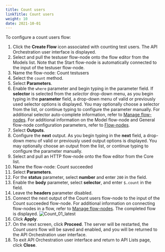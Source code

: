 ```yaml
---
title: Count users
linkTitle: Count users
weight: 10
date: 2021-10-01
---
```


To configure a count users flow:

1. Click the **Create Flow** icon associated with counting test users.
The API Orchestration user interface is displayed.
1. Select and pull the testuser flow-node onto the flow editor from the Models list. Note that the Start flow-node is automatically connected to the input of the testuser flow-node.
1. Name the flow-node: Count testusers
1. Select the `count` method.
1. Select **Parameters**.
1. Enable the `where` parameter and begin typing in the parameter field. If **selector** is selected from the _selector_ drop-down menu, as you begin typing in the **parameter** field, a drop-down menu of valid or previously used selector options is displayed. You may optionally choose a selector from the list, or continue typing to configure the parameter manually. For additional selector auto-complete information, refer to [Manage flow-nodes](/docs/developer_guide/flows/manage_flow_nodes/). For additional information on the Model flow-node and General flow-node configuration parameters, refer to [Flow-nodes](/docs/developer_guide/flows/flow_nodes/).
1. Select **Outputs**.
1. Configure the **next** output. As you begin typing in the **next** field, a drop-down menu of valid or previously used output options is displayed. You may optionally choose an output from the list, or continue typing to configure the parameter manually.
1. Select and pull an HTTP flow-node onto the flow editor from the Core list.
1. Name the flow-node: Count succeeded
1. Select **Parameters**.
1. For the **status** parameter, select **number** and enter `200` in the field.
1. Enable the **body** parameter, select **selector**, and enter `$.count` in the field.
1. Leave the **headers** parameter disabled.
1. Connect the next output of the Count users flow-node to the input of the Count succeeded flow-node. For additional information on connecting flow-nodes in a flow, refer to [Manage flow-nodes](/docs/developer_guide/flows/manage_flow_nodes/). The completed flow is displayed.
![Count_01_latest](/Images/count_01_latest.png)
1. Click **Apply**.
1. On the next screen, click **Proceed**. The server will be restarted, the _Count users_ flow will be saved and enabled, and you will be returned to the API Orchestration user interface.
1. To exit API Orchestration user interface and return to API Lists page, click **Close**.
